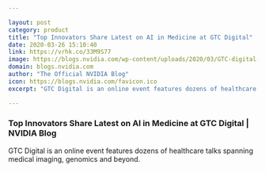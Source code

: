```yaml
---

layout: post
category: product
title: "Top Innovators Share Latest on AI in Medicine at GTC Digital"
date: 2020-03-26 15:10:40
link: https://vrhk.co/33M9S77
image: https://blogs.nvidia.com/wp-content/uploads/2020/03/GTC-digital-healthcare-promo.jpg
domain: blogs.nvidia.com
author: "The Official NVIDIA Blog"
icon: https://blogs.nvidia.com/favicon.ico
excerpt: "GTC Digital is an online event features dozens of healthcare talks spanning medical imaging, genomics and beyond."

---
```


### Top Innovators Share Latest on AI in Medicine at GTC Digital | NVIDIA Blog

GTC Digital is an online event features dozens of healthcare talks spanning medical imaging, genomics and beyond.